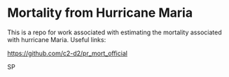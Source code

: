 # Mortality from Hurricane Maria

This is a repo for work associated with estimating the mortality associated with hurricane Maria. Useful links:

https://github.com/c2-d2/pr_mort_official


SP
